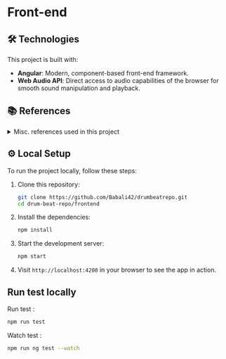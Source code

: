 # Front-end

## 🛠️ Technologies

This project is built with:

- **Angular**: Modern, component-based front-end framework.
- **Web Audio API**: Direct access to audio capabilities of the browser for smooth sound manipulation and playback.

## 📚 References

<details>
  <summary>Misc. references used in this project</summary>

- https://rsms.me/inter/
- https://github.com/PahanPerera/angular-light-dark-app
- https://effect.website/
- https://github.com/simonwhitaker/github-fork-ribbon-css
- Host : https://pages.github.com/
</details>


## ⚙️ Local Setup

To run the project locally, follow these steps:

1. Clone this repository:

    ```bash
    git clone https://github.com/Babali42/drumbeatrepo.git
    cd drum-beat-repo/frontend
    ```

2. Install the dependencies:

    ```bash
    npm install
    ```

3. Start the development server:

    ```bash
    npm start
    ```

4. Visit `http://localhost:4200` in your browser to see the app in action.

## Run test locally

Run test :
```bash
npm run test
```

Watch test :
```bash
npm run ng test --watch
```

